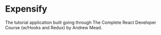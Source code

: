 # Expensify

The tutorial application built going through The Complete React Developer Course (w/Hooks and Redux) by Andrew Mead.

